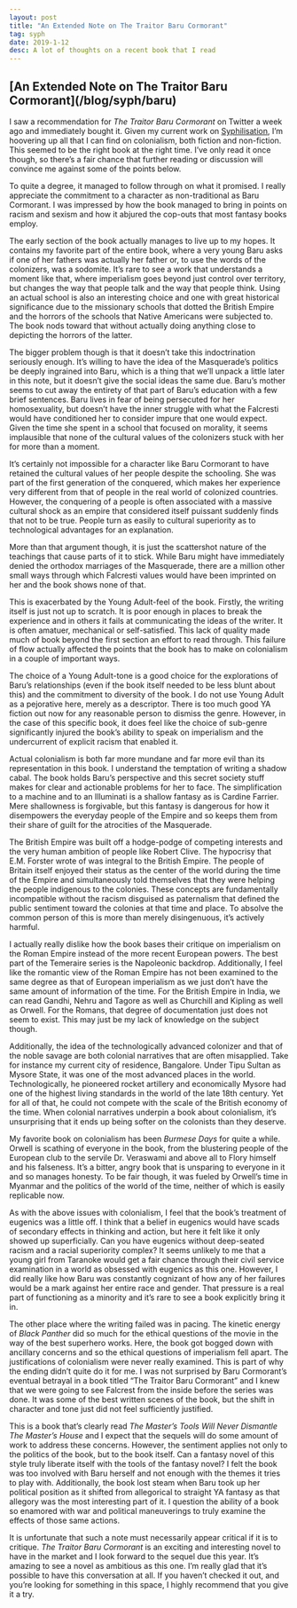 ```yaml
---
layout: post
title: "An Extended Note on The Traitor Baru Cormorant"
tag: syph
date: 2019-1-12
desc: A lot of thoughts on a recent book that I read
---
```

<h2>[An Extended Note on The Traitor Baru Cormorant](/blog/syph/baru)</h2>

I saw a recommendation for *The Traitor Baru Cormorant* on Twitter a week ago and immediately bought it. Given my current work on [Syphilisation](/blog/syph/manifesto), I’m hoovering up all that I can find on colonialism, both fiction and non-fiction. This seemed to be the right book at the right time. I’ve only read it once though, so there’s a fair chance that further reading or discussion will convince me against some of the points below.


To quite a degree, it managed to follow through on what it promised. I really appreciate the commitment to a character as non-traditional as Baru Cormorant. I was impressed by how the book managed to bring in points on racism and sexism and how it abjured the cop-outs that most fantasy books employ.


The early section of the book actually manages to live up to my hopes. It contains my favorite part of the entire book, where a very young Baru asks if one of her fathers was actually her father or, to use the words of the colonizers, was a sodomite. It’s rare to see a work that understands a moment like that, where imperialism goes beyond just control over territory, but changes the way that people talk and the way that people think. Using an actual school is also an interesting choice and one with great historical significance due to the missionary schools that dotted the British Empire and the horrors of the schools that Native Americans were subjected to. The book nods toward that without actually doing anything close to depicting the horrors of the latter.


The bigger problem though is that it doesn’t take this indoctrination seriously enough. It’s willing to have the idea of the Masquerade’s politics be deeply ingrained into Baru, which is a thing that we’ll unpack a little later in this note, but it doesn’t give the social ideas the same due. Baru’s mother seems to cut away the entirety of that part of Baru’s education with a few brief sentences. Baru lives in fear of being persecuted for her homosexuality, but doesn’t have the inner struggle with what the Falcresti would have conditioned her to consider impure that one would expect. Given the time she spent in a school that focused on morality, it seems implausible that none of the cultural values of the colonizers stuck with her for more than a moment.


It’s certainly not impossible for a character like Baru Cormorant to have retained the cultural values of her people despite the schooling. She was part of the first generation of the conquered, which makes her experience very different from that of people in the real world of colonized countries. However, the conquering of a people is often associated with a massive cultural shock as an empire that considered itself puissant suddenly finds that not to be true. People turn as easily to cultural superiority as to technological advantages for an explanation.


More than that argument though, it is just the scattershot nature of the teachings that cause parts of it to stick. While Baru might have immediately denied the orthodox marriages of the Masquerade, there are a million other small ways through which Falcresti values would have been imprinted on her and the book shows none of that.


This is exacerbated by the Young Adult-feel of the book. Firstly, the writing itself is just not up to scratch. It is poor enough in places to break the experience and in others it fails at communicating the ideas of the writer. It is often amatuer, mechanical or self-satisfied. This lack of quality made much of book beyond the first section an effort to read through. This failure of flow actually affected the points that the book has to make on colonialism in a couple of important ways.


The choice of a Young Adult-tone is a good choice for the explorations of Baru’s relationships (even if the book itself needed to be less blunt about this) and the commitment to diversity of the book. I do not use Young Adult as a pejorative here, merely as a descriptor. There is too much good YA fiction out now for any reasonable person to dismiss the genre. However, in the case of this specific book, it does feel like the choice of sub-genre significantly injured the book’s ability to speak on imperialism and the undercurrent of explicit racism that enabled it.

 
Actual colonialism is both far more mundane and far more evil than its representation in this book. I understand the temptation of writing a shadow cabal. The book holds Baru’s perspective and this secret society stuff makes for clear and actionable problems for her to face. The simplification to a machine and to an Illuminati is a shallow fantasy as is Cardine Farrier. Mere shallowness is forgivable, but this fantasy is dangerous for how it disempowers the everyday people of the Empire and so keeps them from their share of guilt for the atrocities of the Masquerade.


The British Empire was built off a hodge-podge of competing interests and the very human ambition of people like Robert Clive. The hypocrisy that E.M. Forster wrote of was integral to the British Empire. The people of Britain itself enjoyed their status as the center of the world during the time of the Empire and simultaneously told themselves that they were helping the people indigenous to the colonies. These concepts are fundamentally incompatible without the racism disguised as paternalism that defined the public sentiment toward the colonies at that time and place. To absolve the common person of this is more than merely disingenuous, it’s actively harmful.


I actually really dislike how the book bases their critique on imperialism on the Roman Empire instead of the more recent European powers.  The best part of the Temeraire series is the Napoleonic backdrop. Additionally, I feel like the romantic view of the Roman Empire has not been examined to the same degree as that of European imperialism as we just don’t have the same amount of information of the time. For the British Empire in India, we can read Gandhi, Nehru and Tagore as well as Churchill and Kipling as well as Orwell. For the Romans, that degree of documentation just does not seem to exist. This may just be my lack of knowledge on the subject though.


Additionally, the idea of  the technologically advanced colonizer and that of the noble savage are both colonial narratives that are often misapplied. Take for instance my current city of residence, Bangalore. Under Tipu Sultan as Mysore State, it was one of the most advanced places in the world. Technologically, he pioneered rocket artillery and economically Mysore had one of the highest living standards in the world of the late 18th century. Yet for all of that, he could not compete with the scale of the British economy of the time. When colonial narratives underpin a book about colonialism, it’s unsurprising that it ends up being softer on the colonists than they deserve.


My favorite book on colonialism has been *Burmese Days* for quite a while. Orwell is scathing of everyone in the book, from the blustering people of the European club to the servile Dr. Veraswami and above all to Flory himself and his falseness. It’s a bitter, angry book that is unsparing to everyone in it and so manages honesty. To be fair though, it was fueled by Orwell’s time in Myanmar and the politics of the world of the time, neither of which is easily replicable now.


As with the above issues with colonialism, I feel that the book’s treatment of eugenics was a little off. I think that a belief in eugenics would have scads of secondary effects in thinking and action, but here it felt like it only showed up superficially. Can you have eugenics without deep-seated racism and a racial superiority complex? It seems unlikely to me that a young girl from Taranoke would get a fair chance through their civil service examination in a world as obsessed with eugenics as this one. However, I did really like how Baru was constantly cognizant of how any of her failures would be a mark against her entire race and gender. That pressure is a real part of functioning as a minority and it’s rare to see a book explicitly bring it in.


The other place where the writing failed was in pacing. The kinetic energy of *Black Panther* did so much for the ethical questions of the movie in the way of the best superhero works. Here, the book got bogged down with ancillary concerns and so the ethical questions of imperialism fell apart. The justifications of colonialism were never really examined. This is part of why the ending didn’t quite do it for me. I was not surprised by Baru Cormorant’s eventual betrayal in a book titled “The Traitor Baru Cormorant” and I knew that we were going to see Falcrest from the inside before the series was done. It was some of the best written scenes of the book, but the shift in character and tone just did not feel sufficiently justified.


This is a book that’s clearly read *The Master’s Tools Will Never Dismantle The Master’s House* and I expect that the sequels will do some amount of work to address these concerns. However, the sentiment applies not only to the politics of the book, but to the book itself. Can a fantasy novel of this style truly liberate itself with the tools of the fantasy novel? I felt the book was too involved with Baru herself and not enough with the themes it tries to play with. Additionally, the book lost steam when Baru took up her political position as it shifted from allegorical to straight YA fantasy as that allegory was the most interesting part of it. I question the ability of a book so enamored with war and political maneuverings to truly examine the effects of those same actions.


It is unfortunate that such a note must necessarily appear critical if it is to critique. *The Traitor Baru Cormorant* is an exciting and interesting novel to have in the market and I look forward to the sequel due this year. It’s amazing to see a novel as ambitious as this one. I’m really glad that it’s possible to have this conversation at all. If you haven’t checked it out, and you’re looking for something in this space, I highly recommend that you give it a try.

